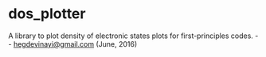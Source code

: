 # dos_plotter
A library to plot density of electronic states plots for first-principles codes.
-- hegdevinayi@gmail.com (June, 2016)
